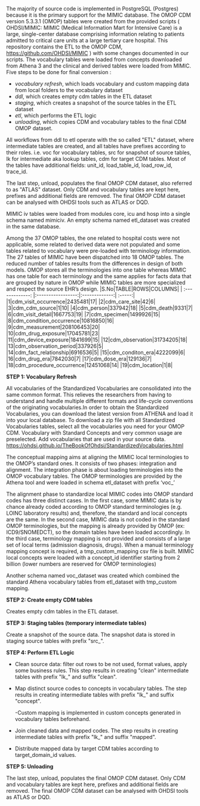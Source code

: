The majority of source code is implemented in PostgreSQL (Postgres) because it is the primary support for the MIMIC database. The OMOP CDM version 5.3.3.1 (OMOP) tables were created from the provided scripts ( OHDSI/MIMIC: MIMIC (Medical Information Mart for Intensive Care) is a large, single-center database comprising information relating to patients admitted to critical care units at a large tertiary care hospital. This repository contains the ETL to the OMOP CDM, https://github.com/OHDSI/MIMIC ) with some changes documented in our scripts. The vocabulary tables were loaded from concepts downloaded from Athena 3 and the clinical and derived tables were loaded from MIMIC.
Five steps to be done for final conversion :
  - *vocabulary refresh*, which loads vocabulary and custom mapping data from local folders to the vocabulary dataset
  - *ddl*, which creates empty cdm tables in the ETL dataset
  - *staging*, which creates a snapshot of the source tables in the ETL dataset
  - *etl*, which performs the ETL logic
  - *unloading*,  which copies CDM and vocabulary tables to the final CDM OMOP dataset.

All workflows from ddl to etl operate with the so called "ETL" dataset, where intermediate tables are created, and all tables have prefixes according to their roles. i.e. voc for vocabulary tables, src for snapshot of source tables, lk for intermediate aka lookup tables, cdm for target CDM tables. Most of the tables have additional fields: unit_id, load_table_id, load_row_id, trace_id.

The last step, unload, populates the final OMOP CDM dataset, also referred to as "ATLAS" dataset. Only CDM and vocabulary tables are kept here, prefixes and additional fields are removed. The final OMOP CDM dataset can be analysed with OHDSI tools such as ATLAS or DQD.

MIMIC iv tables were loaded from modules core, icu and hosp into a single schema named mimiciv. An empty schema named etl_dataset was created in the same database. 

Among the 37 OMOP tables, the one related to hospital costs were not applicable, some related to derived data were not populated and some tables related to vocabulary were pre-loaded with terminology information. The 27 tables of MIMIC have been dispatched into 18 OMOP tables. The reduced number of tables results from the differences in design of both models. OMOP stores all the terminologies into one table whereas MIMIC has one table for each terminology and the same applies for facts data that are grouped by nature in OMOP while MIMIC tables are more specialized and respect the source EHR’s design.
|S.No|TABLE|ROWS|COLUMNS|
| :-------------: |:-----------------:|:-------------:| :-----:|
|1|cdm_visit_occurrence|2435481|17|
|2|cdm_care_site|42|6|
|3|cdm_cdm_source|1|10|
|4|cdm_person|337942|18|
|5|cdm_death|9331|7|
|6|cdm_visit_detail|1667753|19|
|7|cdm_specimen|1499926|15|
|8|cdm_condition_occurrence|10816850|16|
|9|cdm_measurement|208106453|20|
|10|cdm_drug_exposure|17045781|23|
|11|cdm_device_exposure|1841699|15|
|12|cdm_observation|31734205|18|
|13|cdm_observation_period|337926|5|
|14|cdm_fact_relationship|6916536|5|
|15|cdm_conditon_era|4222099|6|
|16|cdm_drug_era|7842030|7|
|17|cdm_dose_era|129136|7|
|18|cdm_procedure_occurrence|12451068|14|
|19|cdm_location|1|8|

**STEP 1: Vocabulary Refresh**

All vocabularies of the Standardized Vocabularies are consolidated into the same common format. This relieves the researchers from having to understand and handle multiple different formats and life-cycle conventions of the originating vocabularies.In order to obtain the Standardized Vocabularies, you can download the latest version from ATHENA and load it into your local database. To download a zip file with all Standardized Vocabularies tables, select all the vocabularies you need for your OMOP CDM. Vocabulary with Standard Concepts and very common usage are preselected. Add vocabularies that are used in your source data. https://ohdsi.github.io/TheBookOfOhdsi/StandardizedVocabularies.html

The conceptual mapping aims at aligning the MIMIC local terminologies to the OMOP’s standard ones. It consists of two phases: integration and alignment.
The integration phase is about loading terminologies into the OMOP vocabulary tables. The OMOP terminologies are provided by the Athena tool and were loaded in schema etl_dataset with prefix ‘voc_’

The alignment phase to standardize local MIMIC codes into OMOP standard codes has three distinct cases. In the first case, some MIMIC data is by chance already coded according to OMOP standard terminologies (e.g. LOINC laboratory results) and, therefore, the standard and local concepts are the same. In the second case, MIMIC data is not coded in the standard OMOP terminologies, but the mapping is already provided by OMOP (ex: ICD9/SNOMEDCT), so the domain tables have been loaded accordingly. In the third case, terminology mapping is not provided and consists of a large set of local terms (admission diagnosis, drugs). When a manual terminology mapping concept is required, a tmp_custom_mapping csv file is built. MIMIC local concepts were loaded with a concept_id identifier starting from 2 billion (lower numbers are reserved for OMOP terminologies)

Another schema named voc_dataset was created which combined the standard Athena vocabulary tables from etl_dataset with tmp_custom mapping. 

**STEP 2: Create empty CDM tables**

Creates empty cdm tables in the ETL dataset.

**STEP 3: Staging tables (temporary intermediate tables)**

Create a snapshot of the source data. The snapshot data is stored in staging source tables with prefix "src_".

**STEP 4: Perform ETL Logic**
  - Clean source data: filter out rows to be not used, format values, apply some business rules. This step results in creating "clean" intermediate tables with prefix "lk_" and suffix "clean".

  - Map distinct source codes to concepts in vocabulary tables. The step results in creating intermediate tables with prefix "lk_" and suffix "concept".
  
    -Custom mapping is implemented in custom concepts generated in vocabulary tables beforehand.
    
  - Join cleaned data and mapped codes. The step results in creating intermediate tables with prefix "lk_" and suffix "mapped".
  
  - Distribute mapped data by target CDM tables according to target_domain_id values.
  

**STEP 5: Unloading**

The last step, unload, populates the final OMOP CDM dataset. Only CDM and vocabulary tables are kept here, prefixes and additional fields are removed. The final OMOP CDM dataset can be analysed with OHDSI tools as ATLAS or DQD.


